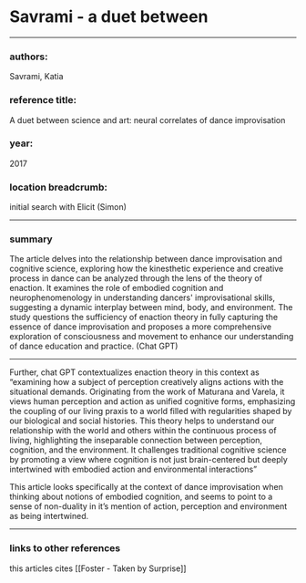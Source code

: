 # Savrami - a duet between

---

### authors:

Savrami, Katia 

### reference title:

A duet between science and art: neural correlates of dance improvisation

### year:

2017

### location breadcrumb:

initial search with Elicit (Simon)

---

### summary

The article delves into the relationship between dance improvisation and cognitive science, exploring how the kinesthetic experience and creative process in dance can be analyzed through the lens of the theory of enaction. It examines the role of embodied cognition and neurophenomenology in understanding dancers' improvisational skills, suggesting a dynamic interplay between mind, body, and environment. The study questions the sufficiency of enaction theory in fully capturing the essence of dance improvisation and proposes a more comprehensive exploration of consciousness and movement to enhance our understanding of dance education and practice. (Chat GPT)

---

Further, chat GPT contextualizes enaction theory in this context as “examining how a subject of perception creatively aligns actions with the situational demands. Originating from the work of Maturana and Varela, it views human perception and action as unified cognitive forms, emphasizing the coupling of our living praxis to a world filled with regularities shaped by our biological and social histories. This theory helps to understand our relationship with the world and others within the continuous process of living, highlighting the inseparable connection between perception, cognition, and the environment. It challenges traditional cognitive science by promoting a view where cognition is not just brain-centered but deeply intertwined with embodied action and environmental interactions”

This article looks specifically at the context of dance improvisation when thinking about notions of embodied cognition, and seems to point to a sense of non-duality in it’s mention of action, perception and environment as being intertwined.

---

### links to other references

this articles cites [[Foster - Taken by Surprise]]